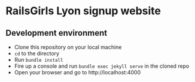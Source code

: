 # RailsGirls Lyon signup website

## Development environment

- Clone this repository on your local machine
- `cd` to the directory
- Run `bundle install`
- Fire up a console and run `bundle exec jekyll serve` in the cloned repo
- Open your browser and go to http://localhost:4000
